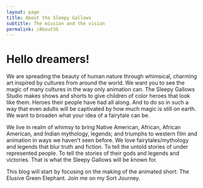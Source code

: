 ```yaml
---
layout: page
title: About the Sleepy Gallows
subtitle: The mission and the vision
permalink: /AboutSG
---
```


# Hello dreamers!

We are spreading the beauty of human nature through whimsical, charming art inspired by cultures from around the world. We want you to see the magic of many cultures in the way only animation can. The Sleepy Gallows Studio makes shows and shorts to give children of color heroes that look like them. Heroes their people have had all along. And to do so in such a way that even adults will be captivated by how much magic is still on earth. We want to broaden what your idea of a fairytale can be.

We live in realm of whimsy to bring Native American, African, African American, and Indian mythology, legends; and triumphs to western film and animation in ways we haven’t seen before. We love fairytales/mythology and legends that blur truth and fiction. To tell the untold stories of under represented people. To tell the stories of their gods and legends and victories. That is what the Sleepy Gallows will be known for.

This blog will start by focusing on the making of the animated short: The Elusive Green Elephant. Join me on my Sort Journey.
